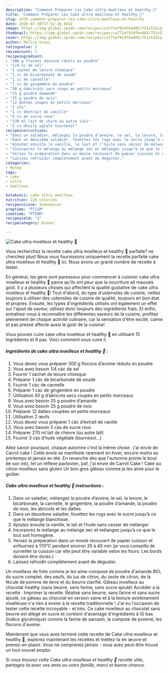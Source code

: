 ```yaml
---
description: "Comment Préparer Les Cake ultra moelleux et healthy 💞"
title: "Comment Préparer Les Cake ultra moelleux et healthy 💞"
slug: 4335-comment-preparer-les-cake-ultra-moelleux-et-healthy
date: 2020-07-30T17:52:16.041Z
image: https://img-global.cpcdn.com/recipes/ca771ef92dfba485/751x532cq70/cake-ultra-moelleux-et-healthy-💞-photo-principale-de-la-recette.jpg
thumbnail: https://img-global.cpcdn.com/recipes/ca771ef92dfba485/751x532cq70/cake-ultra-moelleux-et-healthy-💞-photo-principale-de-la-recette.jpg
cover: https://img-global.cpcdn.com/recipes/ca771ef92dfba485/751x532cq70/cake-ultra-moelleux-et-healthy-💞-photo-principale-de-la-recette.jpg
author: Mollie Gross
ratingvalue: 5
reviewcount: 3
recipeingredient:
- "300 g flocons davoine rduits en poudre"
- "1/4 cc de sel"
- "1 sachet de levure chimique"
- "1 cc de bicarbonate de soude"
- "1 cc de cannelle"
- "1 cc de gingembre en poudre"
- "50 g dabricots secs coups en petits morceaux"
- "25 g poudre damande"
- "25 g poudre de noix"
- "12 dattes coupes en petits morceaux"
- "2 ufs"
- "1 cc dextrait de vanille"
- "5 cs de sucre roux"
- "270 ml lait de chvre ou autre lait"
- "3 cs dhuile vgtale tournesol"
recipeinstructions:
- "Dans un saladier, mélangez la poudre d’avoine, le sel, la levure, le bicarbonate, la cannelle, le gingembre, la poudre d’amande, la poudre de noix, les abricots et les dattes"
- "Dans un deuxième saladier, fouettez les rugs avec le sucre jusqu’à ce que le mélange blanchisse."
- "Ajoutez ensuite la vanille, le lait et l’huile sans cesser de mélanger"
- "Incorporez le mélange au mélange sec et mélangez jusqu’à ce que le tout soit homogène."
- "Versez la préparation dans un moule recouvert de papier cuisson et enfournez à 170°C pendant environ 35 à 40 min (je vous conseille de surveiller la cuisson car elle peut être variable selon les fours. Les bords doivent être dorés.)"
- "Laissez refroidir complètement avant de déguster."
categories:
- Resep
tags:
- cake
- ultra
- moelleux

katakunci: cake ultra moelleux 
nutrition: 226 calories
recipecuisine: Indonesian
preptime: "PT11M"
cooktime: "PT50M"
recipeyield: "3"
recipecategory: Dinner

---
```



![Cake ultra moelleux et healthy 💞](https://img-global.cpcdn.com/recipes/ca771ef92dfba485/751x532cq70/cake-ultra-moelleux-et-healthy-💞-photo-principale-de-la-recette.jpg)

Vous recherchez la recette cake ultra moelleux et healthy 💞 parfaite? ne cherchez plus! Nous vous fournissons uniquement la recette parfaite cake ultra moelleux et healthy 💞 ici. Nous avons un grand nombre de recette à tester.

En général, les gens sont paresseux pour commencer à cuisiner cake ultra moelleux et healthy 💞 parce qu'ils ont peur que la nourriture ait mauvais goût. Il y a plusieurs choses qui affectent la qualité gustative de cake ultra moelleux et healthy 💞! Tout d'abord, du type d'ustensiles de cuisine, veillez toujours à utiliser des ustensiles de cuisine de qualité, toujours en bon état et propres. Ensuite, les types d'ingrédients utilisés ont également un effet sur l'ajout de saveur, utilisez donc toujours des ingrédients frais. Et enfin, entraînez-vous à reconnaître les différentes saveurs de la cuisine, profitez pleinement de chaque activité culinaire, car la sensation d'être excité, calme et pas pressé affecte aussi le goût de la cuisine!

<!--inarticleads1-->

Vous pouvez cuire cake ultra moelleux et healthy 💞 en utilisant 15 Ingrédients et 6 pas. Voici comment vous cuire il.

##### Ingrédients de cake ultra moelleux et healthy 💞 :

1. Vous devez vous préparer 300 g flocons d’avoine réduits en poudre
1. Vous avez besoin 1/4 càc de sel
1. Fournir 1 sachet de levure chimique
1. Préparer 1 càc de bicarbonate de soude
1. Fournir 1 càc de cannelle
1. Préparer 1 càc de gingembre en poudre
1. Utilisation 50 g d’abricots secs coupés en petits morceaux
1. Vous avez besoin 25 g poudre d’amande
1. Vous avez besoin 25 g poudre de noix
1. Préparer 12 dattes coupées en petits morceaux
1. Utilisation 2 œufs
1. Vous devez vous préparer 1 càc d’extrait de vanille
1. Vous avez besoin 5 càs de sucre roux
1. Préparer 270 ml lait de chèvre (ou autre lait)
1. Fournir 3 càs d’huile végétale (tournesol...)


Allez savoir pourquoi, chaque automne c&#39;est la même chose : j&#39;ai envie de Carrot cake ! Cette envie se manifeste rarement en hiver, encore moins au printemps et jamais en été. En revanche dès que l&#39;automne pointe le bout de son nez, tel un réflexe pavlovien, paf, j&#39;ai envie de Carrot Cake ! Cake au citron moelleux sans gluten Un bon gros gâteau comme je les aime pour le goûter. 

<!--inarticleads2-->

##### Cake ultra moelleux et healthy 💞 instructions :

1. Dans un saladier, mélangez la poudre d’avoine, le sel, la levure, le bicarbonate, la cannelle, le gingembre, la poudre d’amande, la poudre de noix, les abricots et les dattes
1. Dans un deuxième saladier, fouettez les rugs avec le sucre jusqu’à ce que le mélange blanchisse.
1. Ajoutez ensuite la vanille, le lait et l’huile sans cesser de mélanger
1. Incorporez le mélange au mélange sec et mélangez jusqu’à ce que le tout soit homogène.
1. Versez la préparation dans un moule recouvert de papier cuisson et enfournez à 170°C pendant environ 35 à 40 min (je vous conseille de surveiller la cuisson car elle peut être variable selon les fours. Les bords doivent être dorés.)
1. Laissez refroidir complètement avant de déguster.


Un moelleux de folie comme je les aime composé de poudre d&#39;amande BIO, du sucre complet, des oeufs, du jus de citron, du zeste de citron, de la fécule de pomme de terre et du beurre clarifié. Gâteau moelleux au chocolat healthy (sans beurre, sans farine, sans sucre ajouté) Accéder à la recette · Imprimer la recette. Réalisé sans beurre, sans farine et sans sucre ajouté, ce gâteau au chocolat en version saine et à la texture extrêmement moelleuse n&#39;a rien à envier à la recette traditionnelle ! J&#39;ai eu l&#39;occasion de tester cette recette incroyable - et très. Ce cake moelleux au chocolat sans beurre est allégé en sucre et contient d&#39;avantage d&#39;ingrédients à IG bas (indice glycémique) comme la farine de sarrasin, la compote de pomme, les flocons d&#39;avoine. 

<!--inarticleads1-->

<p>
Maintenant que vous avez terminé cette recette de Cake ultra moelleux et healthy 💞, explorez maintenant les recettes et mettez-la en œuvre et prenez-en plaisir. Vous ne comprenez jamais - vous avez peut-être trouvé un tout nouvel emploi.
</p>

<p>
<i>Si vous trouvez cette Cake ultra moelleux et healthy 💞 recette utile, partagez-la avec vos amis ou votre famille, merci et bonne chance.</i>
</p>
